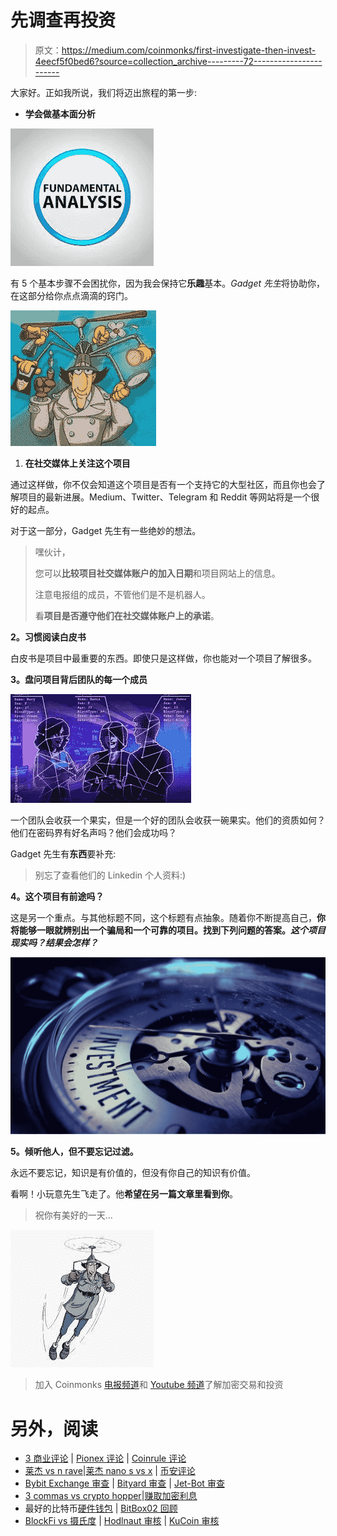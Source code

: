 # 先调查再投资

> 原文：<https://medium.com/coinmonks/first-investigate-then-invest-4eecf5f0bed6?source=collection_archive---------72----------------------->

大家好。正如我所说，我们将迈出旅程的第一步:

*   **学会做基本面分析**

![](img/97643e28851e40b6c715d66893d12e7a.png)

有 5 个基本步骤不会困扰你，因为我会保持它**乐趣**基本。*Gadget 先生*将协助你，在这部分给你点点滴滴的窍门。

![](img/094387a5880f5c2221dac39e45522ca3.png)

1.  **在社交媒体上关注这个项目**

通过这样做，你不仅会知道这个项目是否有一个支持它的大型社区，而且你也会了解项目的最新进展。Medium、Twitter、Telegram 和 Reddit 等网站将是一个很好的起点。

对于这一部分，Gadget 先生有一些绝妙的想法。

> 嘿伙计，
> 
> 您可以**比较项目社交媒体账户的加入日期**和项目网站上的信息。
> 
> 注意电报组的成员，不管他们是不是机器人。
> 
> 看**项目是否遵守他们在社交媒体账户上的承诺**。

**2。习惯阅读白皮书**

白皮书是项目中最重要的东西。即使只是这样做，你也能对一个项目了解很多。

**3。盘问项目背后团队的每一个成员**

![](img/fd493f8abc2c51141c437a493511875b.png)

一个团队会收获一个果实，但是一个好的团队会收获一碗果实。他们的资质如何？他们在密码界有好名声吗？他们会成功吗？

Gadget 先生有**东西**要补充:

> 别忘了查看他们的 Linkedin 个人资料:)

**4。这个项目有前途吗？**

这是另一个重点。与其他标题不同，这个标题有点抽象。随着你不断提高自己，**你将能够一眼就辨别出一个骗局和一个可靠的项目。找到下列问题的答案。*这个项目现实吗？结果会怎样？***

![](img/ce2f6478bc6adac29401a069afccf21b.png)

**5。倾听他人，但不要忘记过滤。**

永远不要忘记，知识是有价值的，但没有你自己的知识有价值。

看啊！小玩意先生飞走了。他**希望在另一篇文章里看到你**。

> 祝你有美好的一天…

![](img/a4574681d5c9fd67ecab1c07a52b4b36.png)

> 加入 Coinmonks [电报频道](https://t.me/coincodecap)和 [Youtube 频道](https://www.youtube.com/c/coinmonks/videos)了解加密交易和投资

# 另外，阅读

*   [3 商业评论](/coinmonks/3commas-review-an-excellent-crypto-trading-bot-2020-1313a58bec92) | [Pionex 评论](https://coincodecap.com/pionex-review-exchange-with-crypto-trading-bot) | [Coinrule 评论](/coinmonks/coinrule-review-2021-a-beginner-friendly-crypto-trading-bot-daf0504848ba)
*   [莱杰 vs n rave](/coinmonks/ledger-vs-ngrave-zero-7e40f0c1d694)|[莱杰 nano s vs x](/coinmonks/ledger-nano-s-vs-x-battery-hardware-price-storage-59a6663fe3b0) | [币安评论](/coinmonks/binance-review-ee10d3bf3b6e)
*   [Bybit Exchange 审查](/coinmonks/bybit-exchange-review-dbd570019b71) | [Bityard 审查](https://coincodecap.com/bityard-reivew) | [Jet-Bot 审查](https://coincodecap.com/jet-bot-review)
*   [3 commas vs crypto hopper](/coinmonks/3commas-vs-pionex-vs-cryptohopper-best-crypto-bot-6a98d2baa203)|[赚取加密利息](/coinmonks/earn-crypto-interest-b10b810fdda3)
*   最好的比特币[硬件钱包](/coinmonks/hardware-wallets-dfa1211730c6) | [BitBox02 回顾](/coinmonks/bitbox02-review-your-swiss-bitcoin-hardware-wallet-c36c88fff29)
*   [BlockFi vs 摄氏度](/coinmonks/blockfi-vs-celsius-vs-hodlnaut-8a1cc8c26630) | [Hodlnaut 审核](/coinmonks/hodlnaut-review-best-way-to-hodl-is-to-earn-interest-on-your-bitcoin-6658a8c19edf) | [KuCoin 审核](https://coincodecap.com/kucoin-review)